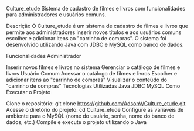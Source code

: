 Culture_etude
Sistema de cadastro de filmes e livros com funcionalidades para administradores e usuários comuns.

Descrição
O Culture_etude é um sistema de cadastro de filmes e livros que permite aos administradores inserir novos títulos e aos usuários comuns escolher e adicionar itens ao "carrinho de compras". O sistema foi desenvolvido utilizando Java com JDBC e MySQL como banco de dados.

Funcionalidades
Administrador

Inserir novos filmes e livros no sistema
Gerenciar o catálogo de filmes e livros
Usuário Comum
Acessar o catálogo de filmes e livros
Escolher e adicionar itens ao "carrinho de compras"
Visualizar o conteúdo do "carrinho de compras"
Tecnologias Utilizadas
Java
JDBC
MySQL
Como Executar o Projeto

Clone o repositório: git clone https://github.com/AdsonV/Culture_etude.git
Acesse o diretório do projeto: cd Culture_etude
Configure as variáveis de ambiente para o MySQL (nome do usuário, senha, nome do banco de dados, etc.)
Compile e execute o projeto utilizando o Java

